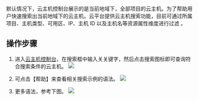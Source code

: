 默认情况下，云主机控制台展示的是当前地域下，全部项目的云主机。为了帮助用户快速搜索出当前地域下的云主机，云平台提供云主机搜索功能，目前可通过所属项目、主机类型、可用区、IP、主机 ID 以及主机名等资源属性维度进行过滤 。

## 操作步骤

1. 进入[云主机控制台](http://console.tce.fsphere.cn/cvm/index)，在搜索框中输入关关键字，然后点击搜索图标即可查询符合搜索条件的云主机。
![](http://imgcache.tce.fsphere.cn/static/main.qcloudimg.com/raw/3303f494de3227349eea52f093ade20d.png)

3. 可点击【帮助】来查看相关搜索示例的语法。
![](http://imgcache.tce.fsphere.cn/static/main.qcloudimg.com/raw/88b8fc55325900312ac7c70e6be0e06d.png)

3. 更多语法，参考下图。
![](http://imgcache.tce.fsphere.cn/static/main.qcloudimg.com/raw/710ac8ec3f3ab2eac2b43a42536c46b4.png)
